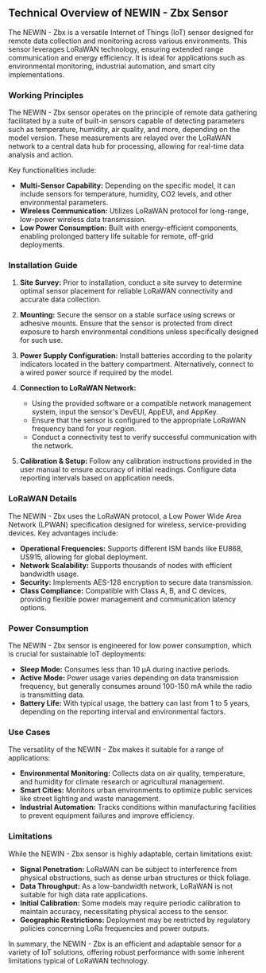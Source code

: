 ## Technical Overview of NEWIN - Zbx Sensor

The NEWIN - Zbx is a versatile Internet of Things (IoT) sensor designed for remote data collection and monitoring across various environments. This sensor leverages LoRaWAN technology, ensuring extended range communication and energy efficiency. It is ideal for applications such as environmental monitoring, industrial automation, and smart city implementations.

### Working Principles

The NEWIN - Zbx sensor operates on the principle of remote data gathering facilitated by a suite of built-in sensors capable of detecting parameters such as temperature, humidity, air quality, and more, depending on the model version. These measurements are relayed over the LoRaWAN network to a central data hub for processing, allowing for real-time data analysis and action.

Key functionalities include:
- **Multi-Sensor Capability:** Depending on the specific model, it can include sensors for temperature, humidity, CO2 levels, and other environmental parameters. 
- **Wireless Communication:** Utilizes LoRaWAN protocol for long-range, low-power wireless data transmission.
- **Low Power Consumption:** Built with energy-efficient components, enabling prolonged battery life suitable for remote, off-grid deployments.

### Installation Guide

1. **Site Survey:** Prior to installation, conduct a site survey to determine optimal sensor placement for reliable LoRaWAN connectivity and accurate data collection.
   
2. **Mounting:** Secure the sensor on a stable surface using screws or adhesive mounts. Ensure that the sensor is protected from direct exposure to harsh environmental conditions unless specifically designed for such use.

3. **Power Supply Configuration:** Install batteries according to the polarity indicators located in the battery compartment. Alternatively, connect to a wired power source if required by the model.

4. **Connection to LoRaWAN Network:**
   - Using the provided software or a compatible network management system, input the sensor's DevEUI, AppEUI, and AppKey.
   - Ensure that the sensor is configured to the appropriate LoRaWAN frequency band for your region.
   - Conduct a connectivity test to verify successful communication with the network.

5. **Calibration & Setup:** Follow any calibration instructions provided in the user manual to ensure accuracy of initial readings. Configure data reporting intervals based on application needs.

### LoRaWAN Details

The NEWIN - Zbx uses the LoRaWAN protocol, a Low Power Wide Area Network (LPWAN) specification designed for wireless, service-providing devices. Key advantages include:

- **Operational Frequencies:** Supports different ISM bands like EU868, US915, allowing for global deployment.
- **Network Scalability:** Supports thousands of nodes with efficient bandwidth usage.
- **Security:** Implements AES-128 encryption to secure data transmission.
- **Class Compliance:** Compatible with Class A, B, and C devices, providing flexible power management and communication latency options.

### Power Consumption

The NEWIN - Zbx sensor is engineered for low power consumption, which is crucial for sustainable IoT deployments:

- **Sleep Mode:** Consumes less than 10 µA during inactive periods.
- **Active Mode:** Power usage varies depending on data transmission frequency, but generally consumes around 100-150 mA while the radio is transmitting data.
- **Battery Life:** With typical usage, the battery can last from 1 to 5 years, depending on the reporting interval and environmental factors.

### Use Cases

The versatility of the NEWIN - Zbx makes it suitable for a range of applications:

- **Environmental Monitoring:** Collects data on air quality, temperature, and humidity for climate research or agricultural management.
- **Smart Cities:** Monitors urban environments to optimize public services like street lighting and waste management.
- **Industrial Automation:** Tracks conditions within manufacturing facilities to prevent equipment failures and improve efficiency.

### Limitations

While the NEWIN - Zbx sensor is highly adaptable, certain limitations exist:

- **Signal Penetration:** LoRaWAN can be subject to interference from physical obstructions, such as dense urban structures or thick foliage.
- **Data Throughput:** As a low-bandwidth network, LoRaWAN is not suitable for high data rate applications.
- **Initial Calibration:** Some models may require periodic calibration to maintain accuracy, necessitating physical access to the sensor.
- **Geographic Restrictions:** Deployment may be restricted by regulatory policies concerning LoRa frequencies and power outputs.

In summary, the NEWIN - Zbx is an efficient and adaptable sensor for a variety of IoT solutions, offering robust performance with some inherent limitations typical of LoRaWAN technology.